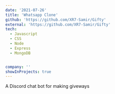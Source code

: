 ```yaml
---
date: '2021-07-26'
title: 'Whatsapp Clone'
github: 'https://github.com/XR7-Samir/Gifty'
external: 'https://github.com/XR7-Samir/Gifty'
tech:
  - Javascript
  - CSS
  - Node 
  - Express
  - MongoDB


company: ''
showInProjects: true
---
```


A Discord chat bot for making giveways
